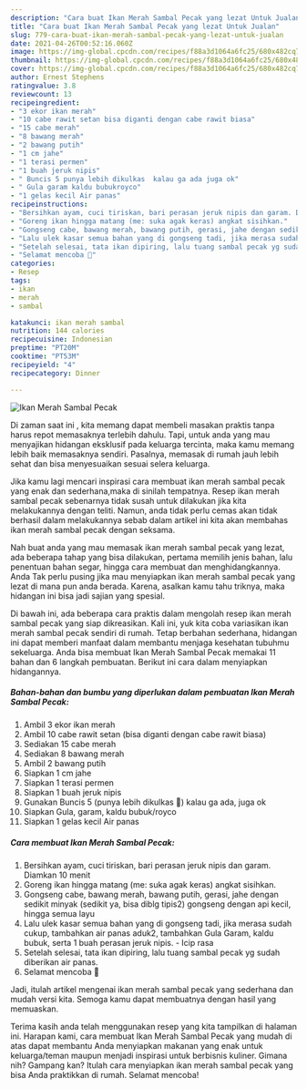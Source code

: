 ```yaml
---
description: "Cara buat Ikan Merah Sambal Pecak yang lezat Untuk Jualan"
title: "Cara buat Ikan Merah Sambal Pecak yang lezat Untuk Jualan"
slug: 779-cara-buat-ikan-merah-sambal-pecak-yang-lezat-untuk-jualan
date: 2021-04-26T00:52:16.060Z
image: https://img-global.cpcdn.com/recipes/f88a3d1064a6fc25/680x482cq70/ikan-merah-sambal-pecak-foto-resep-utama.jpg
thumbnail: https://img-global.cpcdn.com/recipes/f88a3d1064a6fc25/680x482cq70/ikan-merah-sambal-pecak-foto-resep-utama.jpg
cover: https://img-global.cpcdn.com/recipes/f88a3d1064a6fc25/680x482cq70/ikan-merah-sambal-pecak-foto-resep-utama.jpg
author: Ernest Stephens
ratingvalue: 3.8
reviewcount: 13
recipeingredient:
- "3 ekor ikan merah"
- "10 cabe rawit setan bisa diganti dengan cabe rawit biasa"
- "15 cabe merah"
- "8 bawang merah"
- "2 bawang putih"
- "1 cm jahe"
- "1 terasi permen"
- "1 buah jeruk nipis"
- " Buncis 5 punya lebih dikulkas  kalau ga ada juga ok"
- " Gula garam kaldu bubukroyco"
- "1 gelas kecil Air panas"
recipeinstructions:
- "Bersihkan ayam, cuci tiriskan, bari perasan jeruk nipis dan garam. Diamkan 10 menit"
- "Goreng ikan hingga matang (me: suka agak keras) angkat sisihkan."
- "Gongseng cabe, bawang merah, bawang putih, gerasi, jahe dengan sedikit minyak (sedikit ya, bisa diblg tipis2) gongseng dengan api kecil, hingga semua layu"
- "Lalu ulek kasar semua bahan yang di gongseng tadi, jika merasa sudah cukup, tambahkan air panas aduk2, tambahkan Gula Garam, kaldu bubuk, serta 1 buah perasan jeruk nipis.  Icip rasa"
- "Setelah selesai, tata ikan dipiring, lalu tuang sambal pecak yg sudah diberikan air panas."
- "Selamat mencoba 🙏"
categories:
- Resep
tags:
- ikan
- merah
- sambal

katakunci: ikan merah sambal 
nutrition: 144 calories
recipecuisine: Indonesian
preptime: "PT20M"
cooktime: "PT53M"
recipeyield: "4"
recipecategory: Dinner

---
```



![Ikan Merah Sambal Pecak](https://img-global.cpcdn.com/recipes/f88a3d1064a6fc25/680x482cq70/ikan-merah-sambal-pecak-foto-resep-utama.jpg)

Di zaman  saat ini , kita memang dapat membeli masakan praktis tanpa harus repot memasaknya terlebih dahulu. Tapi, untuk anda yang mau menyajikan hidangan eksklusif pada keluarga tercinta, maka kamu memang lebih baik memasaknya sendiri. Pasalnya, memasak di rumah jauh lebih sehat dan bisa menyesuaikan sesuai selera keluarga.

Jika kamu lagi mencari inspirasi cara membuat ikan merah sambal pecak yang enak dan sederhana,maka di sinilah tempatnya. Resep ikan merah sambal pecak  sebenarnya tidak susah untuk dilakukan jika kita melakukannya dengan teliti. Namun, anda tidak perlu cemas akan tidak berhasil dalam melakukannya 
sebab dalam artikel ini kita akan membahas ikan merah sambal pecak dengan seksama.  



Nah buat anda yang mau memasak ikan merah sambal pecak yang lezat, ada beberapa tahap yang bisa dilakukan, pertama memilih jenis bahan, lalu penentuan bahan segar, hingga cara membuat dan menghidangkannya. Anda Tak perlu pusing jika mau menyiapkan ikan merah sambal pecak yang lezat di mana pun anda berada. Karena, asalkan kamu  tahu triknya, maka hidangan ini bisa jadi sajian yang spesial.

Di bawah ini, ada beberapa cara praktis  dalam mengolah resep ikan merah sambal pecak yang siap dikreasikan. Kali ini, yuk kita coba variasikan ikan merah sambal pecak sendiri di rumah. Tetap berbahan sederhana, hidangan ini dapat memberi manfaat dalam membantu menjaga kesehatan tubuhmu sekeluarga. Anda bisa membuat Ikan Merah Sambal Pecak memakai 11 bahan dan 6 langkah pembuatan. Berikut ini cara dalam menyiapkan hidangannya.

<!--inarticleads1-->

##### Bahan-bahan dan bumbu yang diperlukan dalam pembuatan Ikan Merah Sambal Pecak:

1. Ambil 3 ekor ikan merah
1. Ambil 10 cabe rawit setan (bisa diganti dengan cabe rawit biasa)
1. Sediakan 15 cabe merah
1. Sediakan 8 bawang merah
1. Ambil 2 bawang putih
1. Siapkan 1 cm jahe
1. Siapkan 1 terasi permen
1. Siapkan 1 buah jeruk nipis
1. Gunakan  Buncis 5 (punya lebih dikulkas 🙈) kalau ga ada, juga ok
1. Siapkan  Gula, garam, kaldu bubuk/royco
1. Siapkan 1 gelas kecil Air panas




<!--inarticleads2-->

##### Cara membuat Ikan Merah Sambal Pecak:

1. Bersihkan ayam, cuci tiriskan, bari perasan jeruk nipis dan garam. Diamkan 10 menit
1. Goreng ikan hingga matang (me: suka agak keras) angkat sisihkan.
1. Gongseng cabe, bawang merah, bawang putih, gerasi, jahe dengan sedikit minyak (sedikit ya, bisa diblg tipis2) gongseng dengan api kecil, hingga semua layu
1. Lalu ulek kasar semua bahan yang di gongseng tadi, jika merasa sudah cukup, tambahkan air panas aduk2, tambahkan Gula Garam, kaldu bubuk, serta 1 buah perasan jeruk nipis.  - Icip rasa
1. Setelah selesai, tata ikan dipiring, lalu tuang sambal pecak yg sudah diberikan air panas.
1. Selamat mencoba 🙏




Jadi, itulah artikel mengenai  ikan merah sambal pecak  yang sederhana dan mudah versi kita. Semoga kamu dapat membuatnya dengan hasil yang memuaskan. 

Terima kasih anda telah menggunakan resep yang kita tampilkan di halaman ini. Harapan kami, cara membuat  Ikan Merah Sambal Pecak yang mudah di atas dapat membantu Anda menyiapkan makanan yang enak untuk keluarga/teman maupun menjadi inspirasi untuk berbisnis kuliner. Gimana nih? Gampang kan? Itulah cara menyiapkan ikan merah sambal pecak yang bisa Anda praktikkan di rumah. Selamat mencoba!

